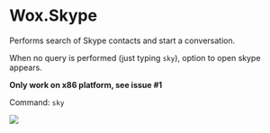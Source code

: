 
# Wox.Skype

Performs search of Skype contacts and start a conversation.

When no query is performed (just typing `sky`), option to open skype appears.

**Only work on x86 platform, see issue #1**

Command: `sky`

![](http://i.imgur.com/1NUoAdz.gif)